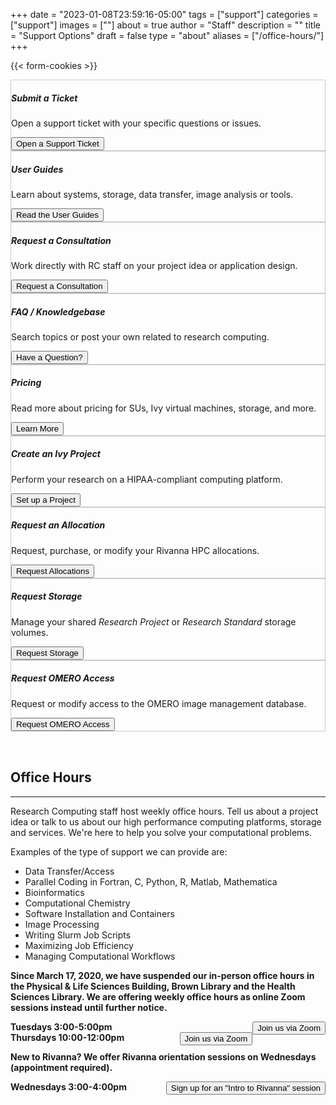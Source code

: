 +++
date = "2023-01-08T23:59:16-05:00"
tags = ["support"]
categories = ["support"]
images = [""]
about = true
author = "Staff"
description = ""
title = "Support Options"
draft = false
type = "about"
aliases = ["/office-hours/"]
+++

{{< form-cookies >}}

<script>
var user_token = getCookie("__user_token");
</script>

<div class="card-deck support-row">
<div class="card image-shadow col-md-4 p-3 mb-4 rounded" style="border:solid 1px #ccc;">
  <div class="card-body">
    <h5 class="card-title">Submit a Ticket</h5>
    <p class="card-text">Open a support ticket with your specific questions or issues.<p>
    <div class="support-tiles">
      <a href="/form/support-request/"><button class="btn btn-primary btn-sm">Open a Support Ticket</button></a>
    </div>
  </div>
</div>
<div class="card image-shadow col-md-4 p-3 mb-4 bg-white rounded" style="border:solid 1px #ccc;"">
  <div class="card-body">
    <h5 class="card-title">User Guides</h5>
    <p class="card-text">Learn about systems, storage, data transfer, image analysis or tools.</p>
    <div class="support-tiles">
      <a href="/userinfo/user-guide/"><button class="btn btn-primary btn-sm">Read the User Guides</button></a>
    </div>
  </div>
</div>
<div class="card image-shadow col-md-4 p-3 mb-4 rounded" style="border:solid 1px #ccc;">
  <div class="card-body">
    <h5 class="card-title">Request a Consultation</h5>
    <p class="card-text">Work directly with RC staff on your project idea or application design.</p>
    <div class="support-tiles">
      <a href="/form/support-request/?category=Consultation"><button class="btn btn-primary btn-sm">Request a Consultation</button></a>
    </div>
  </div>
</div>
</div>

<div class="card-deck support-row">
<div class="card image-shadow col-md-4 p-3 mb-4 bg-white rounded" style="border:solid 1px #ccc;"">
  <div class="card-body">
    <h5 class="card-title">FAQ / Knowledgebase</h5>
    <p class="card-text">Search topics or post your own related to research computing.</p>
    <div class="support-tiles">
      <a href="/userinfo/faq/overview/" target="_new"><button class="btn btn-primary btn-sm">Have a Question?</button></a>
    </div>
  </div>
</div>
<div class="card image-shadow col-md-4 p-3 mb-4 rounded" style="border:solid 1px #ccc;">
  <div class="card-body">
    <h5 class="card-title">Pricing</h5>
    <p class="card-text">Read more about pricing for SUs, Ivy virtual machines, storage, and more.</p>
    <div class="support-tiles">
      <a href="/userinfo/pricing"><button class="btn btn-primary btn-sm">Learn More</button></a>
    </div>
  </div>
</div>
<div class="card image-shadow col-md-4 p-3 mb-4 bg-white rounded" style="border:solid 1px #ccc;"">
  <div class="card-body">
    <h5 class="card-title">Create an Ivy Project</h5>
    <p class="card-text">Perform your research on a HIPAA-compliant computing platform.</p>
    <div class="support-tiles">
      <a href="https://services.rc.virginia.edu/"><button class="btn btn-primary btn-sm">Set up a Project</button></a>
    </div>
  </div>
</div>
</div>

<div class="card-deck support-row">
<div class="card image-shadow col-md-4 p-3 mb-4 bg-white rounded" style="border:solid 1px #ccc;"">
  <div class="card-body">
    <h5 class="card-title">Request an Allocation</h5>
    <p class="card-text">Request, purchase, or modify your Rivanna HPC allocations.</p>
    <div class="support-tiles">
      <a href="/userinfo/rivanna/allocations/"><button class="btn btn-primary btn-sm">Request Allocations</button></a>
    </div>
  </div>
</div>
<div class="card image-shadow col-md-4 p-3 mb-4 bg-white rounded" style="border:solid 1px #ccc;"">
  <div class="card-body">
    <h5 class="card-title">Request Storage</h5>
    <p class="card-text">Manage your shared <i>Research Project</i> or <i>Research Standard</i> storage volumes.</p>
    <div class="support-tiles">
      <a href="/form/storage/"><button class="btn btn-primary btn-sm">Request Storage</button></a>
    </div>
  </div>
</div>
<div class="card image-shadow col-md-4 p-3 mb-4 rounded" style="border:solid 1px #ccc;">
  <div class="card-body">
    <h5 class="card-title">Request OMERO Access</h5>
    <p class="card-text">Request or modify access to the OMERO image management database.</p>
    <div class="support-tiles">
      <a href="/form/omero/"><button class="btn btn-primary btn-sm">Request OMERO Access</button></a>
    </div>
  </div>
</div>
</div>

<div style="width:100%;height:2rem;"></div>

## Office Hours
- - -

<!--
Research Computing staff host weekly office hours. Drop by with a project idea, question about a system or anything else you would like to discuss. Walkups are welcome.
-->

Research Computing staff host weekly office hours. Tell us about a project idea or talk to us about our high performance computing platforms, storage and services. We're here to help you solve your computational problems.

Examples of the type of support we can provide are:

- Data Transfer/Access
- Parallel Coding in Fortran, C, Python, R, Matlab, Mathematica
- Bioinformatics
- Computational Chemistry
- Software Installation and Containers
- Image Processing
- Writing Slurm Job Scripts
- Maximizing Job Efficiency
- Managing Computational Workflows


**Since March 17, 2020, we have suspended our in-person office hours in the Physical & Life Sciences Building, Brown Library and the Health Sciences Library. We are offering weekly office hours as online Zoom sessions instead until further notice.**

<div class="alert alert-success" role="alert">
<!-- <div style="float:right;margin-top:-10px;"><a href="https://visitormap.virginia.edu/#/-78.51213/38.03284/17" target="_new"><img src="/images/navigation-40x40.png" alt="Map this location" /></a></div> -->
<b>Tuesdays 3:00-5:00pm</b>
<a style="float:right;" href="https://virginia.zoom.us/j/304271094?pwd=Szdib1kzK1QySlE4eGRGL1BiclpLUT09"><button class="btn btn-primary btn-sm">Join us 
via Zoom</button></a>
<!-- Physical Life Sciences Building, Room 430-->
</div>

<div class="alert alert-success" role="alert">
<!-- <div style="float:right;margin-top:-10px;"><a href="https://visitormap.virginia.edu/#/-78.50123/38.03199/17" target="_new"><img src="/images/navigation-40x40.png" alt="Map this location" /></a></div> -->
<b>Thursdays 10:00-12:00pm</b>
<a style="float:right;" href="https://virginia.zoom.us/j/723009972?pwd=SWJMV09xMUp6M0lJY04yRXIwM1ZNdz09"><button  class="btn btn-primary btn-sm">Join us 
via Zoom</button></a>
<!-- Health Sciences Library, MILL Room -->
</div>

**New to Rivanna?  We offer Rivanna orientation sessions on Wednesdays (appointment required).**


<div class="alert alert-success" role="alert">
<!-- <div style="float:right;margin-top:-10px;"><a href="https://visitormap.virginia.edu/#/-78.50123/38.03199/17" target="_new"><img src="/images/navigation-40x40.png" alt="Map this location" /></a></div> -->
<b>Wednesdays 3:00-4:00pm</b>
<a style="float:right;" href={{% intro-rivanna-request %}}><button  class="btn btn-primary btn-sm">Sign up for an "Intro to Rivanna" 
session</button></a>
<!-- Health Sciences Library, MILL Room -->
</div>

<!-- {{< office-hours-grid >}} -->
